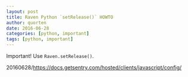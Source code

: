 ```yaml
---
layout: post
title: Raven Python `setRelease()` HOWTO
author: quorten
date: 2016-06-28
categories: [python, important]
tags: [python, important]
---
```


Important!  Use `Raven.setRelease()`.

20160628/https://docs.getsentry.com/hosted/clients/javascript/config/
